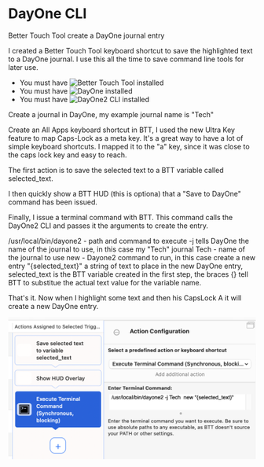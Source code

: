 # DayOne CLI
Better Touch Tool create a DayOne journal entry

I created a Better Touch Tool keyboard shortcut to save the highlighted text to a DayOne journal. I use this all the time to save command line tools for later use.

* You must have ![Better Touch Tool](https://folivora.ai/downloads) installed
* You must have ![DayOne](https://dayoneapp.com) installed
* You must have ![DayOne2 CLI](https://help.dayoneapp.com/en/articles/435871-command-line-interface-cli) installed

Create a journal in DayOne, my example journal name is "Tech"

Create an All Apps keyboard shortcut in BTT, I used the new Ultra Key feature to map Caps-Lock as a meta key. It's a great way to have a lot of simple keyboard shortcuts. I mapped it to the "a" key, since it was close to the caps lock key and easy to reach.

The first action is to save the selected text to a BTT variable called selected_text.

I then quickly show a BTT HUD (this is optiona) that a "Save to DayOne" command has been issued.

Finally, I issue a terminal command with BTT. This command calls the DayOne2 CLI and passes it the arguments to create the entry.

/usr/local/bin/dayone2 - path and command to execute
-j tells DayOne the name of the journal to use, in this case my "Tech" journal
Tech - name of the journal to use
new - Dayone2 command to run, in this case create a new entry
"{selected_text}" a string of text to place in the new DayOne entry, selected_text is the BTT variable created in the first step, the braces {} tell BTT to substitue the actual text value for the variable name.

That's it. Now when I highlight some text and then his CapsLock A it will create a new DayOne entry.

![BTT Command](https://github.com/dougpark/dayone/blob/main/btt_dayone.png?raw=true)
